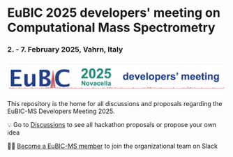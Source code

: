 # EuBIC 2025 developers' meeting on Computational Mass Spectrometry
### 2. - 7. February 2025, Vahrn, Italy

![Logo](graphics/EuBIC_2025_background_long_transparent.png)

This repository is the home for all discussions and proposals regarding the EuBIC-MS Developers Meeting 2025.

💡 Go to [Discussions](https://github.com/EuBIC/EuBIC2025/discussions) to see all hackathon proposals or propose your own idea

🧑‍💻 [Become a EuBIC-MS member](https://eubic-ms.org/become-a-member/) to join the organizational team on Slack
